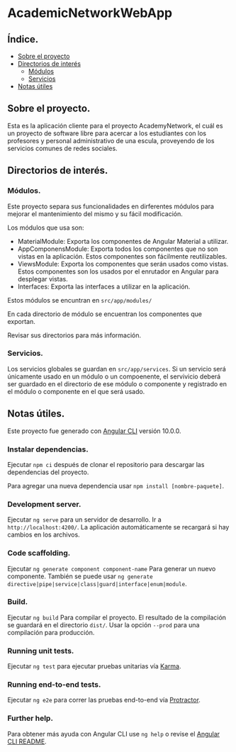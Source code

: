 # AcademicNetworkWebApp

## Índice.

* [Sobre el proyecto](#Sobre-el-proyecto)
* [Directorios de interés](#Directorios-de-interés)
  * [Módulos](#Módulos)
  * [Servicios](#Servicios)
* [Notas útiles](#Notas-útiles)

## Sobre el proyecto.

Esta es la aplicación cliente para el proyecto AcademyNetwork, el cuál es un proyecto de software libre para acercar a los
estudiantes con los profesores y personal administrativo de una escula, proveyendo de los servicios comunes de redes sociales.

## Directorios de interés.

### Módulos.
Este proyecto separa sus funcionalidades en dirferentes módulos para mejorar el mantenimiento del mismo y su fácil modificación.

Los módulos que usa son:

* MaterialModule: Exporta los componentes de Angular Material a utilizar.
* AppComponensModule: Exporta todos los componentes que no son vistas en la aplicación. Estos componentes son fácilmente reutilizables.
* ViewsModule: Exporta los componentes que serán usados como vistas. Estos componentes son los usados por el enrutador en Angular para desplegar vistas.
* Interfaces: Exporta las interfaces a utilizar en la aplicación.

Estos módulos se encuntran en `src/app/modules/`

En cada directorio de módulo se encuentran los componentes que exportan.

Revisar sus directorios para más información.

### Servicios.

Los servicios globales se guardan en `src/app/services`. Si un servicio será únicamente usado en un módulo o un compoenente, el servivicio deberá ser
guardado en el directorio de ese módulo o componente y registrado en el módulo o componente en el que será usado.

## Notas útiles.

Este proyecto fue generado con [Angular CLI](https://github.com/angular/angular-cli) versión 10.0.0.

### Instalar dependencias.

Ejecutar `npm ci` después de clonar el repositorio para descargar las dependencias del proyecto.

Para agregar una nueva dependencia usar `npm install [nombre-paquete]`.

### Development server.

Ejecutar `ng serve` para un servidor de desarrollo. Ir a `http://localhost:4200/`. La aplicación automáticamente se recargará si hay cambios en los archivos.

### Code scaffolding.

Ejecutar `ng generate component component-name` Para generar un nuevo componente. También se puede usar `ng generate directive|pipe|service|class|guard|interface|enum|module`.

### Build.

Ejecutar `ng build` Para compilar el proyecto. El resultado de la compilación se guardará en el directorio `dist/`. Usar la opción `--prod` para una compilación para producción.

### Running unit tests.

Ejecutar `ng test` para ejecutar pruebas unitarias vía [Karma](https://karma-runner.github.io).

### Running end-to-end tests.

Ejecutar `ng e2e` para correr las pruebas end-to-end vía [Protractor](http://www.protractortest.org/).

### Further help.

Para obtener más ayuda con Angular CLI use `ng help` o revise el [Angular CLI README](https://github.com/angular/angular-cli/blob/master/README.md).
